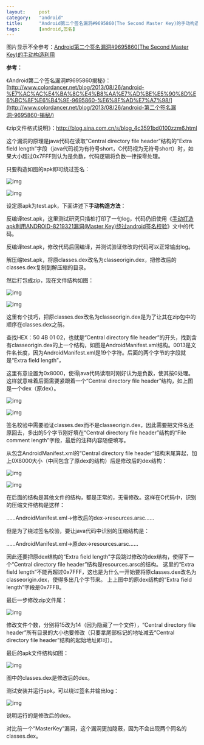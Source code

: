 ```yaml
---
layout:		post
category:	"android"
title:		"Android第二个签名漏洞#9695860(The Second Master Key)的手动构造利用"
tags:		[android,签名]
---
```




图片显示不全参考：[Android第二个签名漏洞#9695860(The Second Master Key)的手动构造利用](https://blog.csdn.net/asmcvc/article/details/13295359)



**参考：**

《Android第二个签名漏洞#9695860揭秘》：[http://www.colordancer.net/blog/2013/08/26/android-%E7%AC%AC%E4%BA%8C%E4%B8%AA%E7%AD%BE%E5%90%8D%E6%BC%8F%E6%B4%9E-9695860-%E6%8F%AD%E7%A7%98/](http://www.colordancer.net/blog/2013/08/26/android-第二个签名漏洞-9695860-揭秘/)

《zip文件格式说明》：http://blog.sina.com.cn/s/blog_4c3591bd0100zzm6.html



这个漏洞的原理是java代码在读取“Central directory file header”结构的“Extra field length”字段（java代码视为有符号short，C代码视为无符号short）时，如果大小超过0x7FFF则认为是负数，代码逻辑将负数一律按零处理。

只要构造如图的apk即可绕过签名：

![img](https://img-blog.csdn.net/20131028160232281?watermark/2/text/aHR0cDovL2Jsb2cuY3Nkbi5uZXQvYXNtY3Zj/font/5a6L5L2T/fontsize/400/fill/I0JBQkFCMA==/dissolve/70/gravity/SouthEast)

![img]()

设定原apk为test.apk，下面讲述下**手动构造方法**：

反编译test.apk，这里测试研究只插桩打印了一句log，代码仍旧使用《[手动打造apk利用ANDROID-8219321漏洞(Master Key)绕过android签名校验](http://blog.csdn.net/asmcvc/article/details/10582407)》文中的代码。

反编译test.apk，修改代码后回编译，并测试验证修改的代码可以正常输出log。

解压缩test.apk，将原classes.dex改名为classeorigin.dex，把修改后的classes.dex复制到解压缩的目录。

然后打包成zip，现在文件结构如图：

![img](https://img-blog.csdn.net/20131028160504546?watermark/2/text/aHR0cDovL2Jsb2cuY3Nkbi5uZXQvYXNtY3Zj/font/5a6L5L2T/fontsize/400/fill/I0JBQkFCMA==/dissolve/70/gravity/SouthEast)

![img]()

这里有个技巧，把原classes.dex改名为classeorigin.dex是为了让其在zip包中的顺序在classes.dex之前。

查找HEX：50 4B 01 02，也就是“Central directory file header”的开头，找到含有classeorigin.dex的上一个结构，如图是AndroidManifest.xml结构。0013是文件名长度，因为AndroidManifest.xml是19个字符。后面的两个字节的字段就是“Extra field length”，

这里有意设置为0x8000，使得java代码读取时刚好认为是负数，使其按0处理。这样就意味着后面需要紧跟着一个“Central directory file header”结构，如上图是一个dex（原dex）。

![img](https://img-blog.csdn.net/20131028160530250?watermark/2/text/aHR0cDovL2Jsb2cuY3Nkbi5uZXQvYXNtY3Zj/font/5a6L5L2T/fontsize/400/fill/I0JBQkFCMA==/dissolve/70/gravity/SouthEast)

![img]()

签名校验中需要验证classes.dex而不是classeorigin.dex，因此需要把文件名还原回去，多出的5个字节刚好填在“Central directory file header”结构的“File comment length”字段，最后的注释内容随便填写。

从包含AndroidManifest.xml的“Central directory file header”结构末尾算起，加上0X8000大小（中间包含了原dex的结构）后是修改后的dex结构：

![img](https://img-blog.csdn.net/20131028160547484?watermark/2/text/aHR0cDovL2Jsb2cuY3Nkbi5uZXQvYXNtY3Zj/font/5a6L5L2T/fontsize/400/fill/I0JBQkFCMA==/dissolve/70/gravity/SouthEast)

![img]()

在后面的结构是其他文件的结构，都是正常的，无需修改。这样在C代码中，识别的压缩文件结构是这样：

……AndroidManifest.xml->修改后的dex->resources.arsc……

但是为了绕过签名校验，要让java代码中识别的压缩结构是：

……AndroidManifest.xml->原dex->resources.arsc……

因此还要把原dex结构的“Extra field length”字段跳过修改的dex结构，使得下一个“Central directory file header”结构是resources.arsc的结构。 这里的“Extra field length”不能再超过0x7FFF，这也是为什么一开始要将原classes.dex改名为classeorigin.dex，使得多出几个字节来。 上上图中的原dex结构的“Extra field length”字段是0x7FFB。

最后一步修改zip文件尾：

![img](https://img-blog.csdn.net/20131028160609921?watermark/2/text/aHR0cDovL2Jsb2cuY3Nkbi5uZXQvYXNtY3Zj/font/5a6L5L2T/fontsize/400/fill/I0JBQkFCMA==/dissolve/70/gravity/SouthEast)

修改文件个数，分别将15改为14（因为隐藏了一个文件），“Central directory file header”所有目录的大小也要修改（只要拿尾部标记的地址减去“Central directory file header”结构的起始地址即可）。

最后的apk文件结构如图：

![img](https://img-blog.csdn.net/20131028160627812?watermark/2/text/aHR0cDovL2Jsb2cuY3Nkbi5uZXQvYXNtY3Zj/font/5a6L5L2T/fontsize/400/fill/I0JBQkFCMA==/dissolve/70/gravity/SouthEast)

图中的classes.dex是修改后的dex。

测试安装并运行apk，可以绕过签名并输出log：

![img](https://img-blog.csdn.net/20131028160639703?watermark/2/text/aHR0cDovL2Jsb2cuY3Nkbi5uZXQvYXNtY3Zj/font/5a6L5L2T/fontsize/400/fill/I0JBQkFCMA==/dissolve/70/gravity/SouthEast)

说明运行的是修改后的dex。

对比前一个“MasterKey”漏洞，这个漏洞更加隐蔽，因为不会出现两个同名的classes.dex。